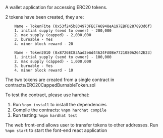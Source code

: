 A wallet application for accessing ERC20 tokens.

2 tokens have been created, they are:

        Name - TokenFite (0x53f245b834973FECFA6948eA197EBFD287893d6f)
        1. initial supply (send to owner) - 200,000
        2. max supply (capped) - 2,000,000
        3. burnable - Yes
        4. miner block reward - 20

        Name - Token2010 (0x8726EC83Aad2eAd44624FA0Be7721080A2642E23)
        1. initial supply (send to owner) - 100,000
        2. max supply (capped) - 1,000,000
        3. burnable - Yes
        4. miner block reward - 10

The two tokens are created from a single contract in contracts/ERC20CappedBurnableToken.sol

To test the contract, please use hardhat:
1. Run ```%npm install``` to install the dependencies
2. Compile the contracts: ```%npm hardhat compile```
3. Run testing: ```%npm hardhat test```

The web front-end allows user to transfer tokens to other addresses.
Run ```%npm start``` to start the font-end react application
